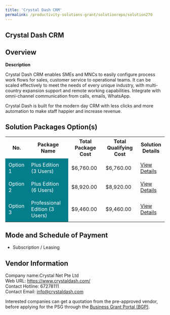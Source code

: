 ```yaml
---
title: 'Crystal Dash CRM'
permalink: /productivity-solutions-grant/solutionrepo/solution270
---
```


## Crystal Dash CRM

## Overview

**Description**

Crystal Dash CRM enables SMEs and MNCs to easily configure process work flows for sales, customer service to operational teams. It can be scaled effectively to meet the needs of every unique industry, with multi-country expansion support and remote working capabilities. Integrate with omni-channel communication from calls, emails, WhatsApp.

Crystal Dash is built for the modern day CRM with less clicks and more automation to make staff happier and increase revenue.

## Solution Packages Option(s)

<table>
<tr>
<th><b>No.</b></th>
<th><b>Package Name</b></th>
<th><b>Total Package Cost</b></th>
<th><b>Total Qualifying Cost</b></th>
<th><b>Solution Details</b></th>
</tr>
<tr>
<td style='padding: 10px; background-color: #037E8A; color: #FFFFFF;'>Option 1</td>
<td style='padding: 10px; background-color: #037E8A; color: #FFFFFF;'>Plus Edition (3 Users)</td>
<td style='padding: 10px;'>$6,760.00</td>
<td style='padding: 10px;'>$6,760.00</td>
<td style='padding: 10px;'><a href='/images/psg/Crystal_Net_Desensitised_Annex_3_Part_1.pdf' target='_blank'>View Details</a></td>
</tr>
<tr>
<td style='padding: 10px; background-color: #037E8A; color: #FFFFFF;'>Option 2</td>
<td style='padding: 10px; background-color: #037E8A; color: #FFFFFF;'>Plus Edition (6 Users)</td>
<td style='padding: 10px;'>$8,920.00</td>
<td style='padding: 10px;'>$8,920.00</td>
<td style='padding: 10px;'><a href='/images/psg/Crystal_Net_Desensitised_Annex_3_Part_2.pdf' target='_blank'>View Details</a></td>
</tr>
<tr>
<td style='padding: 10px; background-color: #037E8A; color: #FFFFFF;'>Option 3</td>
<td style='padding: 10px; background-color: #037E8A; color: #FFFFFF;'>Professional Edition (3 Users)</td>
<td style='padding: 10px;'>$9,460.00</td>
<td style='padding: 10px;'>$9,460.00</td>
<td style='padding: 10px;'><a href='/images/psg/Crystal_Net_Desensitised_Annex_3_Part_3.pdf' target='_blank'>View Details</a></td>
</tr>
</table>

## Mode and Schedule of Payment

 - Subscription / Leasing

## Vendor Information

 Company name:Crystal Net Pte Ltd<br>Web URL: https://www.crystaldash.com/ <br>Contact Hotline: 67278111 <br>Contact Email: info@crystaldash.com 

Interested companies can get a quotation from the pre-approved vendor, before applying for the PSG through the <a href='https://www.businessgrants.gov.sg/' target='_blank' rel='noopener'>Business Grant Portal (BGP)</a>.

<script src="/jquery/resize-tables.js"></script>

